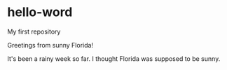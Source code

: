 # hello-word
My first repository

Greetings from sunny Florida!

It's been a rainy week so far.
I thought Florida was supposed to be sunny.
